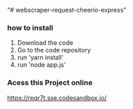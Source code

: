 "# webscraper-request-cheerio-express" 

### how to install 
1. Download the code 
2. Go to the code repository 
3. run 'yarn install'
4. run 'node app.js'

### Acess this Project online 
https://rpqr7t.sse.codesandbox.io/